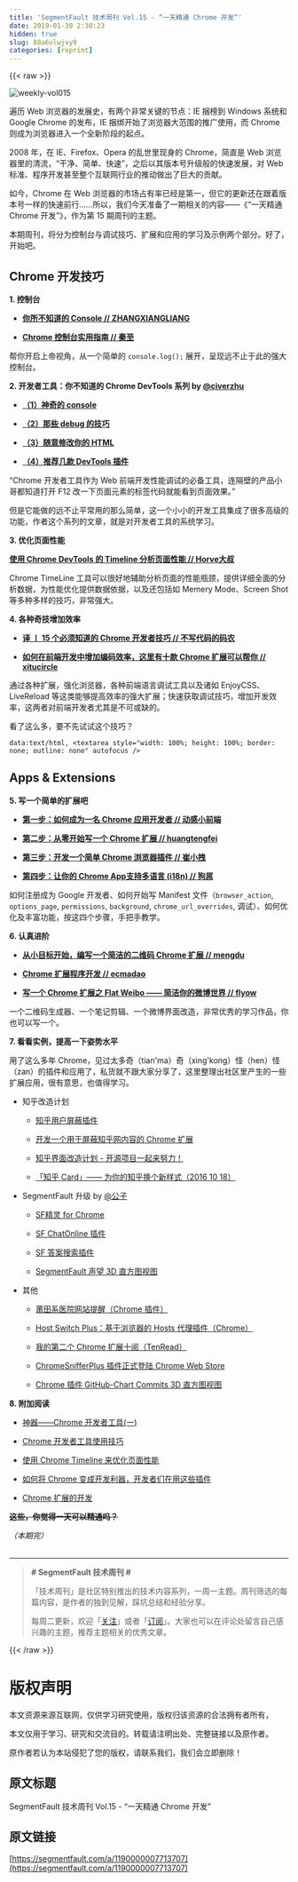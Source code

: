 ```yaml
---
title: 'SegmentFault 技术周刊 Vol.15 - “一天精通 Chrome 开发”' 
date: 2019-01-30 2:30:23
hidden: true
slug: 88a6vlwjvy9
categories: [reprint]
---
```


{{< raw >}}

                    
<p><span class="img-wrap"><img data-src="https://sfault-image.b0.upaiyun.com/144/250/1442500719-58468cb5bc4d6" src="https://static.alili.techhttps://sfault-image.b0.upaiyun.com/144/250/1442500719-58468cb5bc4d6" alt="weekly-vol015" title="weekly-vol015" style="cursor: pointer; display: inline;"></span></p>
<p>遍历 Web 浏览器的发展史，有两个非常关键的节点：IE 捆榜到 Windows 系统和 Google Chrome 的发布，IE 捆绑开始了浏览器大范围的推广使用，而 Chrome 则成为浏览器进入一个全新阶段的起点。</p>
<p>2008 年，在 IE、Firefox、Opera 的乱世里现身的 Chrome，简直是 Web 浏览器里的清流，“干净、简单、快速”，之后以其版本号升级般的快速发展，对 Web 标准、程序开发甚至整个互联网行业的推动做出了巨大的贡献。</p>
<p>如今，Chrome 在 Web 浏览器的市场占有率已经是第一，但它的更新还在跟着版本号一样的快速前行……所以，我们今天准备了一期相关的内容——《“一天精通 Chrome 开发”》，作为第 15 期周刊的主题。</p>
<p>本期周刊，将分为控制台与调试技巧、扩展和应用的学习及示例两个部分。好了，开始吧。</p>
<h2 id="articleHeader0">Chrome 开发技巧</h2>
<p><strong>1. 控制台</strong></p>
<ul>
<li><p><strong><a href="https://segmentfault.com/a/1190000006721606">你所不知道的 Console  // ZHANGXIANGLIANG</a></strong></p></li>
<li><p><strong><a href="https://segmentfault.com/a/1190000006866550" target="_blank">Chrome 控制台实用指南  // 秦至</a></strong></p></li>
</ul>
<p>帮你开启上帝视角，从一个简单的 <code>console.log();</code> 展开，呈现远不止于此的强大控制台。</p>
<p><strong>2. 开发者工具：你不知道的 Chrome DevTools 系列 by <a href="/u/civerzhu">@civerzhu</a> </strong></p>
<ul>
<li><p><strong><a href="https://segmentfault.com/a/1190000000425386">（1）神奇的 console</a></strong></p></li>
<li><p><strong><a href="https://segmentfault.com/a/1190000000431586" target="_blank">（2）那些 debug 的技巧</a></strong></p></li>
<li><p><strong><a href="https://segmentfault.com/a/1190000000460358">（3）随意修改你的 HTML</a></strong></p></li>
<li><p><strong><a href="https://segmentfault.com/a/1190000000494090" target="_blank">（4）推荐几款 DevTools 插件</a></strong></p></li>
</ul>
<p>“Chrome 开发者工具作为 Web 前端开发性能调试的必备工具，连隔壁的产品小哥都知道打开 F12 改一下页面元素的标签代码就能看到页面效果。”</p>
<p>但是它能做的远不止平常用的那么简单，这一个小小的开发工具集成了很多高级的功能，作者这个系列的文章，就是对开发者工具的系统学习。</p>
<p><strong>3. 优化页面性能</strong></p>
<p><strong><a href="https://segmentfault.com/a/1190000003991459">使用 Chrome DevTools 的 Timeline 分析页面性能  // Horve大叔</a></strong></p>
<p>Chrome TimeLine 工具可以很好地辅助分析页面的性能瓶颈，提供详细全面的分析数据，为性能优化提供数据依据，以及还包括如 Memery Mode、Screen Shot 等多种多样的技巧，非常强大。</p>
<p><strong>4. 各种奇技增加效率</strong></p>
<ul>
<li><p><strong><a href="https://segmentfault.com/a/1190000002654265" target="_blank">译 丨 15 个必须知道的 Chrome 开发者技巧  // 不写代码的码农</a></strong></p></li>
<li><p><strong><a href="https://segmentfault.com/a/1190000005908941">如何在前端开发中增加编码效率，这里有十款 Chrome 扩展可以帮你  // xitucircle</a></strong></p></li>
</ul>
<p>通过各种扩展，强化浏览器，各种前端语言调试工具以及诸如 EnjoyCSS、LiveReload 等这类能够提高效率的强大扩展；快速获取调试技巧，增加开发效率，这两者对前端开发者尤其是不可或缺的。</p>
<p>看了这么多，要不先试试这个技巧？</p>
<div class="widget-codetool" style="display:none;">
      <div class="widget-codetool--inner">
      <span class="selectCode code-tool" data-toggle="tooltip" data-placement="top" title="" data-original-title="全选"></span>
      <span type="button" class="copyCode code-tool" data-toggle="tooltip" data-placement="top" data-clipboard-text="data:text/html, <textarea style=&quot;width: 100%; height: 100%; border: none; outline: none&quot; autofocus />" title="" data-original-title="复制"></span>
      <span type="button" class="saveToNote code-tool" data-toggle="tooltip" data-placement="top" title="" data-original-title="放进笔记"></span>
      </div>
      </div><pre class="hljs stylus"><code style="word-break: break-word; white-space: initial;">data:text/<span class="hljs-selector-tag">html</span>, &lt;<span class="hljs-selector-tag">textarea</span> style=<span class="hljs-string">"width: 100%; height: 100%; border: none; outline: none"</span> autofocus /&gt;</code></pre>
<h2 id="articleHeader1">Apps &amp; Extensions</h2>
<p><strong>5. 写一个简单的扩展吧</strong></p>
<ul>
<li><p><strong><a href="https://segmentfault.com/a/1190000006035525" target="_blank">第一步：如何成为一名 Chrome 应用开发者  // 动感小前端</a></strong></p></li>
<li><p><strong><a href="https://segmentfault.com/a/1190000005896962">第二步：从零开始写一个 Chrome 扩展  // huangtengfei</a></strong></p></li>
<li><p><strong><a href="https://segmentfault.com/a/1190000004933553" target="_blank">第三步：开发一个简单 Chrome 浏览器插件  // 崔小拽</a></strong></p></li>
<li><p><strong><a href="https://segmentfault.com/a/1190000000357215">第四步：让你的 Chrome App支持多语言 (i18n)  // 狗屌</a></strong></p></li>
</ul>
<p>如何注册成为 Google 开发者、如何开始写 Manifest 文件（<code>browser_action</code>, <code>options_page</code>, <code>permissions</code>, <code>background</code>, <code>chrome_url_overrides</code>, 调试）、如何优化及丰富功能，按这四个步骤，手把手教学。</p>
<p><strong>6. 认真进阶</strong></p>
<ul>
<li><p><strong><a href="https://segmentfault.com/a/1190000007594008" target="_blank">从小目标开始，编写一个简洁的二维码 Chrome 扩展  // mengdu</a></strong></p></li>
<li><p><strong><a href="https://segmentfault.com/a/1190000007182038">Chrome 扩展程序开发  // ecmadao</a></strong></p></li>
<li><p><strong><a href="https://segmentfault.com/a/1190000004707879" target="_blank">写一个 Chrome 扩展之 Flat Weibo —— 简洁你的微博世界  // flyow</a></strong></p></li>
</ul>
<p>一个二维码生成器、一个笔记剪辑、一个微博界面改造，非常优秀的学习作品，你也可以写一个。</p>
<p><strong>7. 看看实例，提高一下姿势水平</strong></p>
<p>用了这么多年 Chrome，见过太多奇（tian'ma）奇（xing'kong）怪（hen）怪（zan）的插件和应用了，私货就不跟大家分享了，这里整理出社区里产生的一些扩展应用，很有意思，也值得学习。</p>
<ul>
<li>
<p>知乎改造计划</p>
<ul>
<li><p><a href="https://segmentfault.com/a/1190000006650616">知乎用户屏蔽插件</a></p></li>
<li><p><a href="https://segmentfault.com/a/1190000004694211" target="_blank">开发一个用于屏蔽知乎网内容的 Chrome 扩展</a></p></li>
<li><p><a href="https://segmentfault.com/a/1190000000404365">知乎界面改造计划 - 开源项目一起来努力！</a></p></li>
<li><p><a href="https://segmentfault.com/a/1190000000710498" target="_blank">「知乎 Card」—— 为你的知乎换个新样式（2016 10 18）</a></p></li>
</ul>
</li>
<li>
<p>SegmentFault 升级 by <a href="/u/lizheming">@公子</a></p>
<ul>
<li><p><a href="https://segmentfault.com/a/1190000000612699">SF精灵 for Chrome</a></p></li>
<li><p><a href="https://segmentfault.com/a/1190000000458838" target="_blank">SF ChatOnline 插件</a></p></li>
<li><p><a href="https://segmentfault.com/a/1190000000440113">SF 答案搜索插件</a></p></li>
<li><p><a href="https://segmentfault.com/a/1190000002393638" target="_blank">SegmentFault 声望 3D 直方图视图</a></p></li>
</ul>
</li>
<li>
<p>其他</p>
<ul>
<li><p><a href="https://segmentfault.com/a/1190000005063959">莆田系医院网站提醒（Chrome 插件）</a></p></li>
<li><p><a href="https://segmentfault.com/a/1190000004344366" target="_blank">Host Switch Plus：基于浏览器的 Hosts 代理插件（Chrome）</a></p></li>
<li><p><a href="https://segmentfault.com/a/1190000002693402">我的第二个 Chrome 扩展十阅（TenRead）</a></p></li>
<li><p><a href="https://segmentfault.com/a/1190000000749877" target="_blank">ChromeSnifferPlus 插件正式登陆 Chrome Web Store</a></p></li>
<li><p><a href="https://segmentfault.com/a/1190000002944416">Chrome 插件 GitHub-Chart Commits 3D 直方图视图</a></p></li>
</ul>
</li>
</ul>
<p><strong>8. 附加阅读</strong></p>
<ul>
<li><p><a href="https://segmentfault.com/a/1190000000683599" target="_blank">神器——Chrome 开发者工具(一)</a></p></li>
<li><p><a href="https://segmentfault.com/a/1190000003882567">Chrome 开发者工具使用技巧</a></p></li>
<li><p><a href="https://segmentfault.com/a/1190000006224653" target="_blank">使用 Chrome Timeline 来优化页面性能</a></p></li>
<li><p><a href="https://segmentfault.com/a/1190000005830268">如何将 Chrome 变成开发利器，开发者们在用这些插件</a></p></li>
<li><p><a href="https://segmentfault.com/a/1190000005071240" target="_blank">Chrome 扩展的开发</a></p></li>
</ul>
<p><del><strong>这些，你觉得一天可以精通吗？</strong></del></p>
<p><em>（本期完）</em><br><br></p>
<hr>
<blockquote>
<p><strong># SegmentFault 技术周刊 #</strong></p>
<p>「技术周刊」是社区特别推出的技术内容系列，一周一主题。周刊筛选的每篇内容，是作者的独到见解，踩坑总结和经验分享。</p>
<p>每周二更新，欢迎「<a href="https://segmentfault.com/blog/weekly">关注</a>」或者「<a href="https://segmentfault.com/feeds/blog/weekly" target="_blank">订阅</a>」。大家也可以在评论处留言自己感兴趣的主题，推荐主题相关的优秀文章。</p>
</blockquote>

                
{{< /raw >}}

# 版权声明
本文资源来源互联网，仅供学习研究使用，版权归该资源的合法拥有者所有，

本文仅用于学习、研究和交流目的。转载请注明出处、完整链接以及原作者。

原作者若认为本站侵犯了您的版权，请联系我们，我们会立即删除！

## 原文标题
SegmentFault 技术周刊 Vol.15 - “一天精通 Chrome 开发”

## 原文链接
[https://segmentfault.com/a/1190000007713707](https://segmentfault.com/a/1190000007713707)

